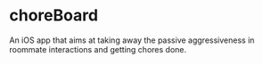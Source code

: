 # choreBoard
An iOS app that aims at taking away the passive aggressiveness in roommate interactions and getting chores done. 
